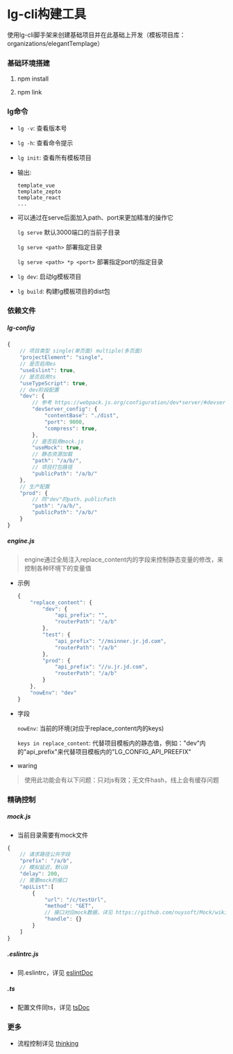 # lg-cli构建工具

使用lg-cli脚手架来创建基础项目并在此基础上开发（模板项目库：organizations/elegantTemplage）

### 基础环境搭建

1. npm install

2. npm link 

### lg命令

* `lg -v`: 查看版本号

* `lg -h`: 查看命令提示

* `lg init`: 查看所有模板项目
  
* 输出:
  ```
  template_vue
  template_zepto
  template_react
  ...
  ```

* 可以通过在serve后面加入path、port来更加精准的操作它

    `lg serve` 默认3000端口的当前子目录

    `lg serve <path>` 部署指定目录

    `lg serve <path> *p <port>` 部署指定port的指定目录

* `lg dev`: 启动lg模板项目

* `lg build`: 构建lg模板项目的dist包

### 依赖文件

##### lg-config

```js
{
    // 项目类型 single(单页面) multiple(多页面)
    "projectElement": "single",
    // 是否启用es
    "useEslint": true,
    // 是否启用ts
    "useTypeScript": true,
    // dev阶段配置
    "dev": {
        // 参考 https://webpack.js.org/configuration/dev*server/#devserver
        "devServer_config": {
            "contentBase": "./dist",
            "port": 9000,
            "compress": true,
        },
        // 是否启用mock.js
        "useMock": true,
        // 静态资源加载
        "path": "/a/b/",
        // 项目打包路径
        "publicPath": "/a/b/"
    },
    // 生产配置
    "prod": {
        // 同"dev"的path、publicPath
        "path": "/a/b/",
        "publicPath": "/a/b/"
    }
}
```

##### engine.js

> engine通过全局注入replace_content内的字段来控制静态变量的修改，来控制各种环境下的变量值

* 示例

    ```js
    {
        "replace_content": {
            "dev": {
                "api_prefix": "",
                "routerPath": "/a/b"
            },
            "test": {
                "api_prefix": "//msinner.jr.jd.com",
                "routerPath": "/a/b"
            },
            "prod": {
                "api_prefix": "//u.jr.jd.com",
                "routerPath": "/a/b"
            }
        },
        "nowEnv": "dev"
    }
    ```

* 字段

    `nowEnv`: 当前的环境(对应于replace_content内的keys)

    `keys in replace_content`: 代替项目模板内的静态值，例如："dev"内的"api_prefix"来代替项目模板内的"LG_CONFIG_API_PREEFIX"

* waring

> 使用此功能会有以下问题：只对js有效；无文件hash，线上会有缓存问题


### 精确控制

##### mock.js

* 当前目录需要有mock文件

```js
{
    // 请求路径公共字段
    "prefix": "/a/b",
    // 模拟延迟，默认0
    "delay": 200,
    // 需要mock的接口
    "apiList":[
        {
            "url": "/c/testUrl",
            "method": "GET",
            // 接口对应mock数据，详见 https://github.com/nuysoft/Mock/wiki/Syntax*Specification
            "handle": {}
        }
    ]
}
```

##### .eslintrc.js

* 同.eslintrc，详见 [eslintDoc](https://eslint.org/docs/user*guide/configuring)

##### .ts

* 配置文件同ts，详见 [tsDoc](http://www.typescriptlang.org/docs/handbook/tsconfig-json.html#using-tsconfigjson)

### 更多

* 流程控制详见 [thinking](./thinking)


